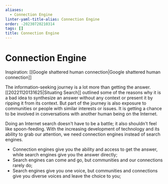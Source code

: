 ```yaml
---
aliases:
  - Connection Engine
linter-yaml-title-alias: Connection Engine
order: -20230720210314
tags: []
title: Connection Engine
---
```


# Connection Engine

Inspiration: [[Google shattered human connection|Google shattered human connection]]

The information-seeking journey is a lot more than getting the answer. [[20221120131625|Situating Search]] outlined some of the reasons why it is a bad idea to synthesize an answer without any context or present it by ripping it from its context. But part of the journey is also exposure to communities or people with similar interests or issues. It is getting a chance to be involved in conversations with another human being on the Internet.

Doing an Internet search doesn't have to be a battle; it also shouldn't feel like spoon-feeding. With the increasing development of technology and its ability to grab our attention, we need connection engines instead of search engines.

- Connection engines give you the ability and access to get the answer, while search engines give you the answer directly;
- Search engines can come and go, but communities and our connections rarely do;
- Search engines give you one voice, but communities and connections give you diverse voices and leave the choice to you;